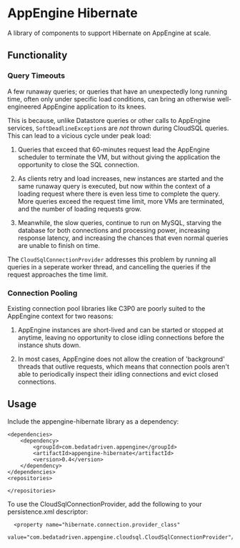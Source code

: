 # AppEngine Hibernate

A library of components to support Hibernate on AppEngine at scale.

## Functionality

### Query Timeouts

A few runaway queries; or queries that have an unexpectedly long running time, often only under specific
load conditions, can bring an otherwise well-engineered AppEngine application to its knees.

This is because, unlike Datastore queries or other calls to AppEngine services, `SoftDeadlineException`s are *not*
thrown during CloudSQL queries. This can lead to a vicious cycle under peak load:

1. Queries that exceed that 60-minutes request lead the AppEngine scheduler to terminate the VM, but without
   giving the application the opportunity to close the SQL connection.
   
2. As clients retry and load increases, new instances are started and the same runaway query is executed, but
   now within the context of a loading request where there is even less time to complete the query. More queries
   exceed the request time limit, more VMs are terminated, and the number of loading requests grow.
   
3. Meanwhile, the slow queries, continue to run on MySQL, starving the database for both connections and 
   processing power, increasing response latency, and increasing the chances that even normal queries are unable
   to finish on time. 
   
   
The `CloudSqlConnectionProvider` addresses this problem by running all queries in a seperate worker thread, and 
cancelling the queries if the request approaches the time limit.

### Connection Pooling

Existing connection pool libraries like C3P0 are poorly suited to the AppEngine context for two reasons:
1. AppEngine instances are short-lived and can be started or stopped at anytime, leaving no opportunity to 
   close idling connections before the instance shuts down.
 
2. In most cases, AppEngine does not allow the creation of 'background' threads that outlive requests, which
   means that connection pools aren't able to periodically inspect their idling connections and evict closed 
   connections.
   
   
## Usage

Include the appengine-hibernate library as a dependency:

```
<dependencies>
    <dependency>
        <groupId>com.bedatadriven.appengine</groupId>
        <artifactId>appengine-hibernate</artifactId>
        <version>0.4</version>
    </dependency>
</dependencies>
<repositories>

</repositories>
```

To use the CloudSqlConnectionProvider, add the following to your persistence.xml descriptor:

```
  <property name="hibernate.connection.provider_class" 
            value="com.bedatadriven.appengine.cloudsql.CloudSqlConnectionProvider"/>
```

